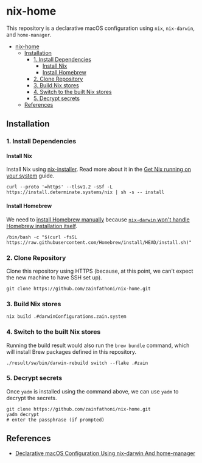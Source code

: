 # nix-home

This repository is a declarative macOS configuration using `nix`, `nix-darwin`,
and `home-manager`.

- [nix-home](#nix-home)
  - [Installation](#installation)
    - [1. Install Dependencies](#1-install-dependencies)
      - [Install Nix](#install-nix)
      - [Install Homebrew](#install-homebrew)
    - [2. Clone Repository](#2-clone-repository)
    - [3. Build Nix stores](#3-build-nix-stores)
    - [4. Switch to the built Nix stores](#4-switch-to-the-built-nix-stores)
    - [5. Decrypt secrets](#5-decrypt-secrets)
  - [References](#references)

## Installation

### 1. Install Dependencies

#### Install Nix

Install Nix using
[nix-installer](https://zero-to-nix.com/concepts/nix-installer). Read more about
it in the
[Get Nix running on your system](https://zero-to-nix.com/start/install) guide.

```shell
curl --proto '=https' --tlsv1.2 -sSf -L https://install.determinate.systems/nix | sh -s -- install
```

#### Install Homebrew

We need to [install Homebrew manually](https://brew.sh) because
[`nix-darwin` won't handle Homebrew installation itself](https://daiderd.com/nix-darwin/manual/index.html#opt-homebrew.enable).

```shell
/bin/bash -c "$(curl -fsSL https://raw.githubusercontent.com/Homebrew/install/HEAD/install.sh)"
```

### 2. Clone Repository

Clone this repository using HTTPS (because, at this point, we can't expect the
new machine to have SSH set up).

```shell
git clone https://github.com/zainfathoni/nix-home.git
```

### 3. Build Nix stores

```shell
nix build .#darwinConfigurations.zain.system
```

### 4. Switch to the built Nix stores

Running the build result would also run the `brew bundle` command, which will
install Brew packages defined in this repository.

```shell
./result/sw/bin/darwin-rebuild switch --flake .#zain
```

### 5. Decrypt secrets

Once `yadm` is installed using the command above, we can use `yadm` to decrypt
the secrets.

```shell
git clone https://github.com/zainfathoni/nix-home.git
yadm decrypt
# enter the passphrase (if prompted)
```

## References

- [Declarative macOS Configuration Using nix-darwin And home-manager](https://xyno.space/post/nix-darwin-introduction)
